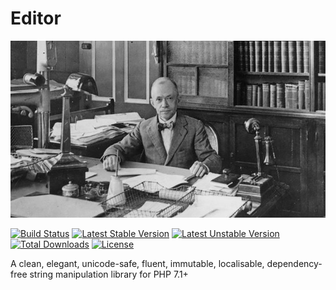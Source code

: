 # Editor

![Editor](readme-header.jpg)

[![Build Status](https://travis-ci.org/helloplacemat/editor.svg?branch=master)](https://travis-ci.org/helloplacemat/editor)
[![Latest Stable Version](https://poser.pugx.org/placemat/editor/v/stable)](https://packagist.org/packages/placemat/editor)
[![Latest Unstable Version](https://poser.pugx.org/placemat/editor/v/unstable)](https://packagist.org/packages/placemat/editor)
[![Total Downloads](https://poser.pugx.org/placemat/editor/downloads)](https://packagist.org/packages/placemat/editor)
[![License](https://poser.pugx.org/placemat/editor/license)](https://packagist.org/packages/placemat/editor)


A clean, elegant, unicode-safe, fluent, immutable, localisable, dependency-free string manipulation library for PHP 7.1+

